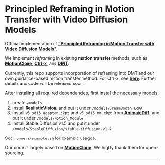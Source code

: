 # Principled Reframing in Motion Transfer with Video Diffusion Models  

Official implementation of **["Principled Reframing in Motion Transfer with Video Diffusion Models"](https://dg-lee23.github.io/principled-reframing-project-page/)**.

We implement *reframing* in existing **motion transfer** methods, such as **[MotionClone](https://github.com/LPengYang/MotionClone)**, **[Ctrl-x](https://github.com/genforce/ctrl-x)**, and **[DMT](https://github.com/diffusion-motion-transfer/diffusion-motion-transfer)**. 

Currently, this repo supports incorporation of reframing into DMT and our own guidance-based motion transfer method. For Ctrl-x, see **[here](https://github.com/oh470102/ctrl-x-with-AnimateDiff)**. Further details and code will be released soon.

After installing all required dependencies, first install the necessary models.
1. create `/models`
2. install **[RealisticVision](https://civitai.com/models/4201?modelVersionId=130072)**, and put it under `/models/DreamBooth_LoRA`
3. install `v3_sd15_adapter.ckpt` and `v3_sd15_mm.ckpt` from **[AnimateDiff](https://github.com/guoyww/AnimateDiff)**, and put it under `/models/Motion_Module`
4. install Stable Diffusion v1.5 and put it under `/models/StableDiffusion/stable-diffusion-v1-5`

See `runners/example.sh` for example usages.

Our code is largely based on **[MotionClone](https://github.com/LPengYang/MotionClone)**. We highly thank them for open-sourcing. 

---
